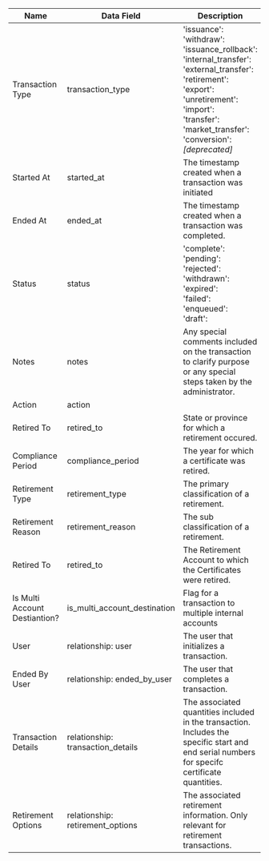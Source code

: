 | Name                          | Data Field                        | Description                                                                                                                                   |
|-------------------------------|-----------------------------------|-----------------------------------------------------------------------------------------------------------------------------------------------|
|Transaction Type|transaction_type|'issuance': <br> 'withdraw': <br> 'issuance_rollback': <br> 'internal_transfer': <br> 'external_transfer': <br> 'retirement': <br> 'export': <br> 'unretirement': <br> 'import': <br> 'transfer': <br> 'market_transfer': <br>'conversion': *[deprecated]*|
|Started At|started_at| The timestamp created when a transaction was initiated|
|Ended At|ended_at|The timestamp created when a transaction was completed.|
|Status|status|'complete': <br>'pending': <br>'rejected': <br>'withdrawn': <br>'expired': <br>'failed': <br>'enqueued': <br>'draft': <br>|
|Notes|notes|Any special comments included on the transaction to clarify purpose or any special steps taken by the administrator.|
|Action|action||
|Retired To|retired_to|State or province for which a retirement occured.|
|Compliance Period|compliance_period|The year for which a certificate was retired.|
|Retirement Type|retirement_type|The primary classification of a retirement.|
|Retirement Reason|retirement_reason|The sub classification of a retirement.|
|Retired To|retired_to|The Retirement Account to which the Certificates were retired.|
|Is Multi Account Destiantion?|is\_multi\_account\_destination|Flag for a transaction to multiple internal accounts|
|User|relationship: user|The user that initializes a transaction.|
|Ended By User| relationship: ended\_by\_user|The user that completes a transaction.|
|Transaction Details| relationship: transaction_details | The associated quantities included in the transaction. Includes the specific start and end serial numbers for specifc certificate quantities. |
|Retirement Options| relationship: retirement_options  | The associated retirement information. Only relevant for retirement transactions.|
